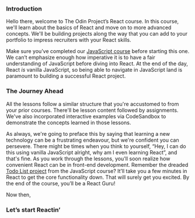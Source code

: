 ### Introduction

Hello there, welcome to The Odin Project’s React course. In this course, we'll learn about the basics of React and move on to more advanced concepts. We'll be building projects along the way that you can add to your portfolio to impress recruiters with your React skills.

Make sure you’ve completed our [JavaScript course](https://www.theodinproject.com/paths/full-stack-javascript/courses/javascript) before starting this one. We can’t emphasize enough how imperative it is to have a fair understanding of JavaScript before diving into React. At the end of the day, React *is* vanilla JavaScript, so being able to navigate in JavaScript land is paramount to building a successful React project.

### The Journey Ahead

All the lessons follow a similar structure that you're accustomed to from your prior courses. There'll be lesson content followed by assignments. We've also incorporated interactive examples via CodeSandbox to demonstrate the concepts learned in those lessons.

As always, we're going to preface this by saying that learning a new technology can be a frustrating endeavour, but we're confident you can persevere. There might be times when you think to yourself, “Hey, I can do this using vanilla JavaScript alright, why am I even learning React”, and that's fine. As you work through the lessons, you'll soon realize how convenient React can be in front-end development. Remember the dreaded [Todo List project](https://www.theodinproject.com/lessons/node-path-javascript-todo-list) from the JavaScript course? It’ll take you a few minutes in React to get the core functionality down. That will surely get you excited. By the end of the course, you’ll be a React Guru!

Now then,

### Let’s start Reactin’
